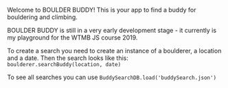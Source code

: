 Welcome to BOULDER BUDDY! 
This is your app to find a buddy for bouldering and climbing.

BOULDER BUDDY is still in a very early development stage - it currently is my playground for the WTMB JS course 2019.

To create a search you need to create an instance of a boulderer, a location and a date. Then the search looks like this:
`boulderer.searchBuddy(location, date)`

To see all searches you can use
`BuddySearchDB.load('buddySearch.json')`
